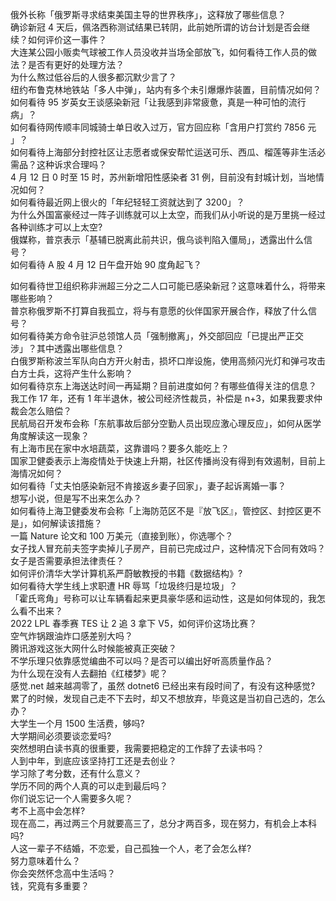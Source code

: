 俄外长称「俄罗斯寻求结束美国主导的世界秩序」，这释放了哪些信息？  
确诊新冠 4 天后，佩洛西称测试结果已转阴，此前她所谓的访台计划是否会继续？如何评价这一事件？  
大连某公园小贩卖气球被工作人员没收并当场全部放飞，如何看待工作人员的做法？是否有更好的处理方法？  
为什么熬过低谷后的人很多都沉默少言了？  
纽约布鲁克林地铁站「多人中弹」，站内有多个未引爆爆炸装置，目前情况如何？  
如何看待 95 岁英女王谈感染新冠「让我感到非常疲惫，真是一种可怕的流行病」？  
如何看待网传顺丰同城骑士单日收入过万，官方回应称「含用户打赏约 7856 元 」？  
如何看待上海部分封控社区让志愿者或保安帮忙运送可乐、西瓜、榴莲等非生活必需品？这种诉求合理吗？  
4 月 12 日 0 时至 15 时，苏州新增阳性感染者 31 例，目前没有封城计划，当地情况如何？  
如何看待最近网上很火的「年纪轻轻工资就达到了 3200」？  
为什么外国富豪经过一阵子训练就可以上太空，而我们从小听说的是万里挑一经过各种训练才可以上太空?  
俄媒称，普京表示「基辅已脱离此前共识，俄乌谈判陷入僵局」，透露出什么信号？  
如何看待 A 股 4 月 12 日午盘开始 90 度角起飞？
  
如何看待世卫组织称非洲超三分之二人口可能已感染新冠？这意味着什么，将带来哪些影响？  
普京称俄罗斯不打算自我孤立，将与有意愿的伙伴国家开展合作，释放了什么信号？  
如何看待美方命令驻沪总领馆人员「强制撤离」，外交部回应「已提出严正交涉」？其中透露出哪些信息？  
白俄罗斯称波兰军队向白方开火射击，损坏口岸设施，使用高频闪光灯和弹弓攻击白方士兵，这将产生什么影响？  
如何看待京东上海送达时间一再延期？目前进度如何？有哪些值得关注的信息？  
我工作 17 年，还有 1 年半退休，被公司经济性裁员，补偿是 n+3，如果我要求仲裁会怎么赔偿？  
民航局召开发布会称「东航事故后部分空勤人员出现应激心理反应」，如何从医学角度解读这一现象？  
有上海市民在家中水培蔬菜，这靠谱吗？要多久能吃上？  
国家卫健委表示上海疫情处于快速上升期，社区传播尚没有得到有效遏制，目前上海情况如何？  
如何看待「丈夫怕感染新冠不肯接返乡妻子回家」，妻子起诉离婚一事？  
想写小说，但是写不出来怎么办？  
如何看待上海卫健委发布会称「上海防范区不是『放飞区』，管控区、封控区更不是」，如何解读该措施？  
一篇 Nature 论文和 100 万美元（直接到账），你选哪个？  
女子找人冒充前夫签字卖掉儿子房产，目前已完成过户，这种情况下合同有效吗？女子是否需要承担法律责任？  
如何评价清华大学计算机系严蔚敏教授的书籍《数据结构》?  
如何看待大学生线上求职遭 HR 辱骂「垃圾终归是垃圾」？  
「霍氏弯角」号称可以让车辆看起来更具豪华感和运动性，这是如何体现的，我怎么看不出来？  
2022 LPL 春季赛 TES 让 2 追 3 拿下 V5，如何评价这场比赛？  
空气炸锅跟油炸口感差别大吗？  
腾讯游戏这张大网什么时候能被真正突破？  
不学乐理只依靠感觉编曲不可以吗？是否可以编出好听高质量作品？  
为什么现在没有人去翻拍《红楼梦》呢？  
感觉.net 越来越凋零了，虽然 dotnet6 已经出来有段时间了，有没有这种感觉?  
累了的时候，发现自己走不下去时，却又不想放弃，毕竟这是当初自己选的，怎么办？  
大学生一个月 1500 生活费，够吗?  
大学期间必须要谈恋爱吗?  
突然想明白读书真的很重要，我需要把稳定的工作辞了去读书吗？  
人到中年，到底应该坚持打工还是去创业？  
学习除了考分数，还有什么意义？  
学历不同的两个人真的可以走到最后吗？  
你们说忘记一个人需要多久呢？  
考不上高中会怎样?  
现在高二，再过两三个月就要高三了，总分才两百多，现在努力，有机会上本科吗?  
人这一辈子不结婚，不恋爱，自己孤独一个人，老了会怎么样?  
努力意味着什么？  
你会突然怀念高中生活吗？  
钱，究竟有多重要？  

